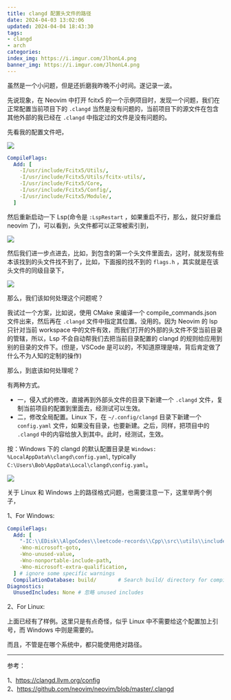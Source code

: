 ```yaml
---
title: clangd 配置头文件的路径
date: 2024-04-03 13:02:06
updated: 2024-04-04 18:43:30
tags:
- clangd
- arch
categories:
index_img: https://i.imgur.com/JlhonL4.png
banner_img: https://i.imgur.com/JlhonL4.png
---
```


虽然是一个小问题，但是还折磨我昨晚不小时间。遂记录一波。

先说现象，在 Neovim 中打开 fcitx5 的一个示例项目时，发现一个问题，我们在正常配置当前项目下的 `.clangd` 当然是没有问题的，当前项目下的源文件在包含其他外部的我已经在 `.clangd` 中指定过的文件是没有问题的。

先看我的配置文件吧，

![](https://i.imgur.com/bL7xaS3.png)

```yaml
CompileFlags:
  Add: [
    -I/usr/include/Fcitx5/Utils/,
    -I/usr/include/Fcitx5/Utils/fcitx-utils/,
    -I/usr/include/Fcitx5/Core,
    -I/usr/include/Fcitx5/Config/,
    -I/usr/include/Fcitx5/Module/,
  ]
```

然后重新启动一下 Lsp(命令是 `:LspRestart` ，如果重启不行，那么，就只好重启 neovim 了)，可以看到，头文件都可以正常被索引到，

![](https://i.imgur.com/qhV1bTi.png)

然后我们进一步点进去，比如，到包含的第一个头文件里面去，这时，就发现有些本该找到的头文件找不到了，比如，下面报的找不到的 `flags.h` ，其实就是在该头文件的同级目录下，

![](https://i.imgur.com/Xo8pK9S.png)

那么，我们该如何处理这个问题呢？

我试过一个方案，比如说，使用 CMake 来编译一个 compile_commands.json 文件出来，然后再在 `.clangd` 文件中指定其位置。没用的。因为 Neovim 的 lsp 只针对当前 workspace 中的文件有效，而我们打开的外部的头文件不受当前目录的管辖，所以，Lsp 不会自动帮我们去把当前目录配置的 clangd 的规则给应用到别的目录的文件下。(但是，VSCode 是可以的，不知道原理是啥，背后肯定做了什么不为人知的定制的操作)

那么，到底该如何处理呢？

有两种方式。

- 一，侵入式的修改，直接再到外部头文件的目录下新建一个 `.clangd` 文件，复制当前项目的配置到里面去，经测试可以生效。
- 二，修改全局配置。Linux 下，在 `~/.config/clangd` 目录下新建一个 `config.yaml` 文件，如果没有目录，也要新建。之后，同样，把项目中的 `.clangd` 中的内容给放入到其中。此时，经测试，生效。

按：Windows 下的 clangd 的默认配置目录是 `Windows: %LocalAppData%\clangd\config.yaml`, typically `C:\Users\Bob\AppData\Local\clangd\config.yaml`。

![](https://i.imgur.com/TQE5wGq.png)

关于 Linux 和 Windows 上的路径格式问题，也需要注意一下，这里举两个例子，

1、For Windows: 

```yaml
CompileFlags:
  Add: [
    "-IC:\\EDisk\\AlgoCodes\\leetcode-records\\Cpp\\src\\utils\\includes", # for Windows
    -Wno-microsoft-goto, 
    -Wno-unused-value, 
    -Wno-nonportable-include-path, 
    -Wno-microsoft-extra-qualification,
  ] # ignore some specific warnings
  CompilationDatabase: build/       # Search build/ directory for compile_commands.json
Diagnostics:
  UnusedIncludes: None # 忽略 unused includes
``` 

2、For Linux:

上面已经有了样例。这里只是有点奇怪，似乎 Linux 中不需要给这个配置加上引号，而 Windows 中则是需要的。

而且，不管是在哪个系统中，都只能使用绝对路径。

----------

参考：

1、<https://clangd.llvm.org/config>  
2、<https://github.com/neovim/neovim/blob/master/.clangd>


